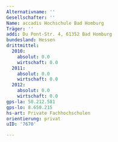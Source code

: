 ```yaml
---
Alternativname: ''
Gesellschafter: ''
Name: accadis Hochschule Bad Homburg
Träger: ''
addi: Du Pont-Str. 4, 61352 Bad Homburg
bundesland: Hessen
drittmittel:
  2010:
    absolut: 0.0
    wirtschaft: 0.0
  2011:
    absolut: 0.0
    wirtschaft: 0.0
  2012:
    absolut: 0.0
    wirtschaft: 0.0
gps-la: 50.212.581
gps-lo: 8.650.215
hs-art: Private Fachhochschulen
orientierung: privat
uID: '7670'

---
```


